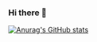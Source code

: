 ### Hi there 👋
[![Anurag's GitHub stats](https://github-readme-stats.vercel.app/api?username=Valskis)](https://github.com/anuraghazra/github-readme-stats)

<!--
**Valskis/Valskis** is a ✨ _special_ ✨ repository because its `README.md` (this file) appears on your GitHub profile.

Here are some ideas to get you started:

- 🔭 I’m currently working on ...
- 🌱 I’m currently learning ...
- 👯 I’m looking to collaborate on ...
- 🤔 I’m looking for help with ...
- 💬 Ask me about ...
- 📫 How to reach me: ...
- 😄 Pronouns: ...
- ⚡ Fun fact: ...
-->
